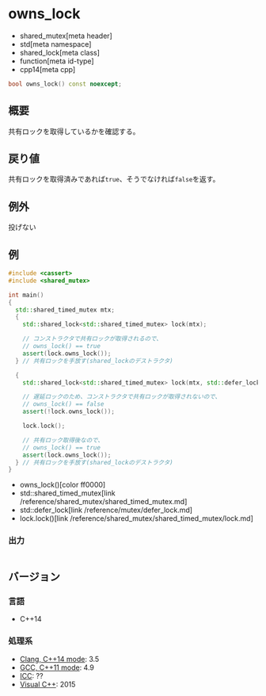 # owns_lock
* shared_mutex[meta header]
* std[meta namespace]
* shared_lock[meta class]
* function[meta id-type]
* cpp14[meta cpp]

```cpp
bool owns_lock() const noexcept;
```

## 概要
共有ロックを取得しているかを確認する。


## 戻り値
共有ロックを取得済みであれば`true`、そうでなければ`false`を返す。


## 例外
投げない


## 例
```cpp example
#include <cassert>
#include <shared_mutex>

int main()
{
  std::shared_timed_mutex mtx;
  {
    std::shared_lock<std::shared_timed_mutex> lock(mtx);

    // コンストラクタで共有ロックが取得されるので、
    // owns_lock() == true
    assert(lock.owns_lock());
  } // 共有ロックを手放す(shared_lockのデストラクタ)

  {
    std::shared_lock<std::shared_timed_mutex> lock(mtx, std::defer_lock);

    // 遅延ロックのため、コンストラクタで共有ロックが取得されないので、
    // owns_lock() == false
    assert(!lock.owns_lock());

    lock.lock();

    // 共有ロック取得後なので、
    // owns_lock() == true
    assert(lock.owns_lock());
  } // 共有ロックを手放す(shared_lockのデストラクタ)
}
```
* owns_lock()[color ff0000]
* std::shared_timed_mutex[link /reference/shared_mutex/shared_timed_mutex.md]
* std::defer_lock[link /reference/mutex/defer_lock.md]
* lock.lock()[link /reference/shared_mutex/shared_timed_mutex/lock.md]

### 出力
```
```

## バージョン
### 言語
- C++14

### 処理系
- [Clang, C++14 mode](/implementation.md#clang): 3.5
- [GCC, C++11 mode](/implementation.md#gcc): 4.9
- [ICC](/implementation.md#icc): ??
- [Visual C++](/implementation.md#visual_cpp): 2015
